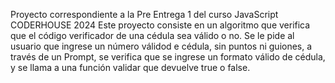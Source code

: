 Proyecto correspondiente a la Pre Entrega 1 del curso JavaScript CODERHOUSE 2024
Este proyecto consiste en un algoritmo que verifica que el código verificador de una cédula sea válido o no. Se le pide al usuario que ingrese un número válidod e cédula, sin puntos ni guiones, a través de un Prompt, se verifica que se ingrese un formato válido de cédula, y se llama a una función validar que devuelve true o false.
